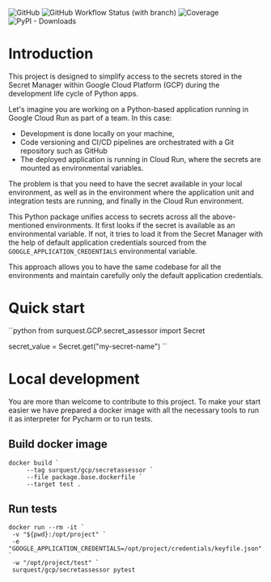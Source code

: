 ![GitHub](https://img.shields.io/github/license/surquest/python-gcp-secrets-assessor?style=flat-square)
![GitHub Workflow Status (with branch)](https://img.shields.io/github/actions/workflow/status/surquest/python-gcp-secrets-assessor/test.yml?branch=main&style=flat-square)
![Coverage](https://img.shields.io/endpoint?url=https://gist.githubusercontent.com/surquest/6e25c317000917840152a5e702e71963/raw/python-gcp-secrets-assessor.json&style=flat-square)
![PyPI - Downloads](https://img.shields.io/pypi/dm/surquest-GCP-secret-assessor?style=flat-square)

# Introduction

This project is designed to simplify access to the secrets stored in the Secret Manager within Google Cloud Platform (GCP) during the development life cycle of Python apps.

Let's imagine you are working on a Python-based application running in Google Cloud Run as part of a team. In this case:

* Development is done locally on your machine,
* Code versioning and CI/CD pipelines are orchestrated with a Git repository such as GitHub
* The deployed application is running in Cloud Run, where the secrets are mounted as environmental variables.

The problem is that you need to have the secret available in your local environment, as well as in the environment where the application unit and integration tests are running, and finally in the Cloud Run environment.

This Python package unifies access to secrets across all the above-mentioned environments. It first looks if the secret is available as an environmental variable. If not, it tries to load it from the Secret Manager with the help of default application credentials sourced from the `GOOGLE_APPLICATION_CREDENTIALS` environmental variable.

This approach allows you to have the same codebase for all the environments and maintain carefully only the default application credentials.


# Quick start

``python
from surquest.GCP.secret_assessor import Secret

secret_value = Secret.get("my-secret-name")
``

# Local development

You are more than welcome to contribute to this project. To make your start easier we have prepared a docker image with all the necessary tools to run it as interpreter for Pycharm or to run tests.


## Build docker image
```
docker build `
     --tag surquest/gcp/secretassessor `
     --file package.base.dockerfile `
     --target test .
```

## Run tests
```
docker run --rm -it `
 -v "${pwd}:/opt/project" `
 -e "GOOGLE_APPLICATION_CREDENTIALS=/opt/project/credentials/keyfile.json" `
 -w "/opt/project/test" `
 surquest/gcp/secretassessor pytest
```